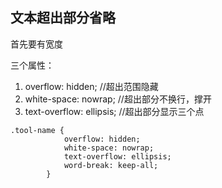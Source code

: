 ## 文本超出部分省略

首先要有宽度

三个属性：

1. overflow: hidden; //超出范围隐藏
2. white-space: nowrap; //超出部分不换行，撑开
3. text-overflow: ellipsis; //超出部分显示三个点

```
.tool-name {
            overflow: hidden;
            white-space: nowrap;
            text-overflow: ellipsis;
            word-break: keep-all;
        }
```